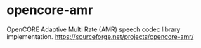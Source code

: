 # opencore-amr
OpenCORE Adaptive Multi Rate (AMR) speech codec library implementation. https://sourceforge.net/projects/opencore-amr/
